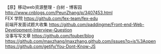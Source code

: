 【原】移动web资源整理 - 白树 - 博客园 http://www.cnblogs.com/PeunZhang/p/3407453.html
<br>
FEX 学院 https://github.com/fex-team/fex-edu
<br>
前端开发面试题大收集 https://github.com/paddingme/Front-end-Web-Development-Interview-Question
<br>
没事写写文章  https://github.com/fouber/blog
<br>
https://github.com/maxzhang/maxzhang.github.com/issues?q=is%3Aopen
<br>
https://github.com/getify/You-Dont-Know-JS

